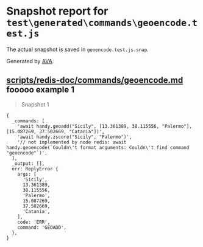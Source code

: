# Snapshot report for `test\generated\commands\geoencode.test.js`

The actual snapshot is saved in `geoencode.test.js.snap`.

Generated by [AVA](https://ava.li).

## [scripts/redis-doc/commands/geoencode.md](../../../../scripts/redis-doc/commands/geoencode.md) fooooo example 1

> Snapshot 1

    {
      _commands: [
        'await handy.geoadd("Sicily", [13.361389, 38.115556, "Palermo"], [15.087269, 37.502669, "Catania"])',
        'await handy.zscore("Sicily", "Palermo")',
        '// not implemented by node redis: await handy.geoencode(`Couldn\'t format arguments: Couldn\'t find command "geoencode"`)',
      ],
      _output: [],
      err: ReplyError {
        args: [
          'Sicily',
          13.361389,
          38.115556,
          'Palermo',
          15.087269,
          37.502669,
          'Catania',
        ],
        code: 'ERR',
        command: 'GEOADD',
      },
    }
